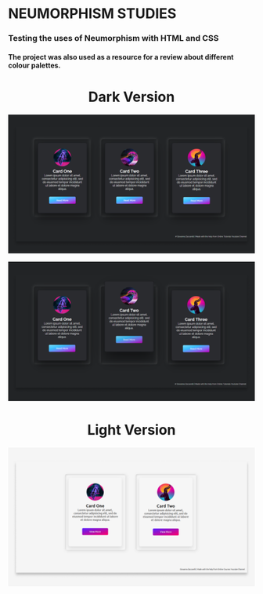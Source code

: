 # NEUMORPHISM STUDIES

### Testing the uses of Neumorphism with HTML and CSS
#### The project was also used as a resource for a review about different colour palettes.

<h1 align="center">Dark Version</h1>
<p align="center">
  <img src="dark-neumorphism-cards/img/xDark-neumorphism-css.png">
</p>
<p align="center">
  <img src="dark-neumorphism-cards/img/xDark-neumorphism-moving.png">
</p>

<h1 align="center">Light Version</h1>
<p align="center">
  <img src="dark-neumorphism-cards/img/xLight-neumorphism-css.png">
</p>

